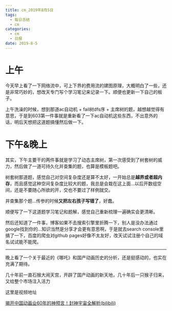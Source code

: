 ```yaml
---
title: cm_2019年8月5日
tags: 
  - 每日总结
  - cm
categories:
  - cm
  - 日报
date: 2019-8-5
---
```


# 上午

今天早上看了一下网络流中，可上下界的费用流的建图原理，大概明白了一些，还是非常巧妙的，想改天专门写个学习笔记来记录一下。顺便也更新一下自己的板子。

上午洗澡的时候，想到那道ac自动机 + fail树dfs序 + 主席树的题，越想越觉得有意思，于是到603第一件事就是重新看了一下ac自动机这些东西，不出意外的话，明后天想把这道题搞懂然后做一下。
<!-- more -->
# 下午&晚上

其实，下午主要干的两件事就是学习了动态主席树，第一次感受到了树套树的威力，然后做了一道可持久化并查集的题，也算是模板题吧。

树套树那道题，感觉自己对空间复杂度还是算不太好，一开始总是**越界或者超内存**，而且感觉这种空间复杂度比较大的题，我总是会栽在这上面...以后开数组空间，还是不要随心所欲的开，交也不要过了样例就交。

并查集那个题...传参的时候**又把左右孩子写错了**，好蠢。

顺便写了一下这道题学习笔记和题解，感觉自己重新梳理一遍确实会更清晰。

然后还知道了一件事，博客如果不去搜索引擎里折腾一下，别人是没办法通过google找到你的...知识当然是分享才会更有意思啊，于是就去search console里搞了一下，百度的爬虫对github pages好像不太友好，改天试试注册个自己的域名试试能不能爬。



---



晚上看了一个关于最近的《哪吒》和国产动画历史的分析，还是挺感动的，也实在充满了期待。

几十年前一直石猴大闹天宫，开辟了国产动画的新天地，几十年后一只猴子归来，又给整个市场注入活力

这里是视频地址

[揭开中国动画业60年的神预言！封神宇宙全解析(bilibili)](https://www.bilibili.com/video/av62353199)
